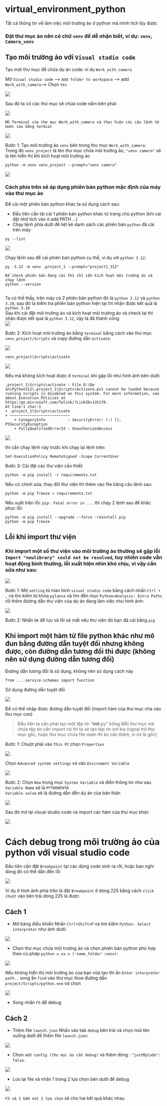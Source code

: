 # virtual_environment_python
Tất cả thông tin về làm việc môi trường ảo ở python mà mình tích lũy được  

### Đặt thư mục ảo nên có chữ `venv` để dễ nhận biết, ví dụ: `venv`, `Camera_venv`  


## Tạo môi trường ảo với `Visual studio code`  

Tạo một thư mục để chứa dự án code: ví dụ `Work_with_camera`    

Mở `Visual studio code` --> `Add folder to workspace` --> add `Work_with_camera`--> Chọn `Yes`  

<img src="https://github.com/user-attachments/assets/cea6056d-ee33-484a-b9c5-450689c9cf92">  

Sau đó ta có các thư mục sẽ chứa code nằm bên phải:  

<img src="https://github.com/user-attachments/assets/7200d931-b581-4c67-8c9f-ae51598fcc71">  

`Mở Terminal của thư mục Work_with_camera và thực hiện các câu lệnh từ bước sau bằng termial`  

<img src="https://github.com/user-attachments/assets/16cb182c-fc8d-4c9a-ad37-47698c5ffa58">  

Bước 1: Tạo môi trường ảo `venv` bên trong thư mục `Work_with_camera`:  
Trong đó `venv_project` là tên thư mục chứa môi trường ảo, `"venv camera"` sẽ là tên hiển thị khi kích hoạt môi trường ảo
```
python -m venv venv_project --prompt="venv camera"
```  

<img src="https://github.com/user-attachments/assets/73348eff-7aea-4b2c-a34c-8c811d0e0674">  

### Cách phía trên sẽ áp dụng phiên bản python mặc định của máy vào thư mục ảo  

Để cài một phiên bản python khác ta sử dụng cách sau:  
+ Đầu tiên cần tải cài 1 phiên bản python khác từ trang chủ python (khi cài đặt nhớ tích vào ô add PATH ...)
+ Chạy lệnh phía dưới để liệt kê danh sách các phiên bản `python` đã cài trên máy  
```
py --list
```

<img src="https://github.com/user-attachments/assets/4d42b085-11d6-4b0e-91b5-4abf9d72c464">  

Chạy lệnh sau để cài phiên bản python cụ thể, ví dụ với `python 3.12`:  
```
py -3.12 -m venv .project_1 --prompt="project1_312"
```
```
Để check phiên bản đang cài thì chỉ cần kích hoạt môi trường ảo và chạy lệnh  
python --version  
 
```
Ta có thể thấy, trên máy có 2 phiên bản python đó là `python 3.12` và `python 3.10`, sau đó ta kiểm tra phiên bản python hiện tại thì nhận được kết quả là `python 3.10`  
Sau khi cài đặt môi trường ảo và kích hoạt môi trường ảo và check lại thì nhận được kết quả là `python 3.12`, vậy là đã thành công  
<img src="https://github.com/user-attachments/assets/0be1bbc9-a43f-45cf-aacd-31cf494d187e"> 

Bước 2: Kích hoạt môi trường ảo bằng `terminal` bằng cách vào thư mục `venv_project/Scripts` và copy đường dẫn `activate`:  

<img src="https://github.com/user-attachments/assets/2d1b0ac0-b1b0-4838-b73a-202c0e7c202a">  

```
venv_project\Scripts\activate  
```

<img src="https://github.com/user-attachments/assets/24b331ec-e8b9-4f15-9952-7c87d970ebe0">  

Nếu mà không kích hoạt được ở `terminal` khi gặp lỗi như hình ảnh bên dưới:  
```
.project_1\Scripts\activate : File D:\Dự án\Python312\.project_1\Scripts\Activate.ps1 cannot be loaded because running scripts is disabled on this system. For more information, see about_Execution_Policies at 
https:/go.microsoft.com/fwlink/?LinkID=135170.
At line:1 char:1
+ .project_1\Scripts\activate
+ ~~~~~~~~~~~~~~~~~~~~~~~~~~~
    + CategoryInfo          : SecurityError: (:) [], PSSecurityException
    + FullyQualifiedErrorId : UnauthorizedAccess
```

<img src="https://github.com/user-attachments/assets/7bfcf901-177d-44d3-8ef0-86c673ba0d69">  

thì cần chạy lệnh này trước khi chạy lại lệnh trên:  
```
Set-ExecutionPolicy RemoteSigned -Scope CurrentUser  
```

Bước 3: Cài đặt các thư viện cần thiết:  

```
python -m pip install -r requirements.txt  
```

Nếu có chỉnh sửa, thay đổi thư viện thì thêm vào file bằng câu lệnh sau:  

```
python -m pip freeze > requirements.txt
```

Nếu xuất hiện lỗi: `pip: Fatal error in ...` thì chạy 2 lệnh sau để khắc phục lỗi:  

```
python -m pip install --upgrade --force -reinstall pip  
python -m pip freeze  
```

## Lỗi khi import thư viện
### Khi import một số thư viện vào môi trường ảo thường sẽ gặp lỗi `Import "newlibrary" could not be resolved`, tuy nhiên code vẫn hoạt động bình thường, lỗi xuất hiện nhìn khó chịu, vì vậy cần sửa như sau:  

<img src="https://github.com/NguyenDucQuan12/virtual_environment_python/assets/68120446/99a31ec5-2246-49f8-87a5-c4761e57f158">  

Bước 1: Mở `setting` từ màn hình `visual studio code` bằng cách nhấn `Ctrl + ,` và tìm kiếm từ khóa `pylance` và tìm đến mục `Python>Analysis: Extra Paths` rồi thêm đường dẫn thư viện của dự án đang làm việc như hình ảnh:  

<img src="https://github.com/NguyenDucQuan12/virtual_environment_python/assets/68120446/c3586623-00d8-4b88-8ec6-1ef752f6261a">  

Bước 2: Nhấn `OK` để lưu và lỗi sẽ mất nếu thư viện đó bạn đã cài bằng `pip`  

## Khi import một hàm từ file python khác như mô đun bằng đường dẫn tuyệt đối nhưng không được, còn đường dẫn tương đối thì được (không nên sử dụng đường dẫn tương đối)  
Đường dẫn tương đối là sử dụng, không nên sử dụng cách này  
```
from ....service.schemas import function  
```
Sử dụng đường dẫn tuyệt đối  

<img src="https://github.com/user-attachments/assets/57d6bdd3-18df-4656-b746-720960ead48f"> 

Để có thể nhập được đường dẫn tuyệt đối (import hàm của thư mục cha vào thư mục con)  

> Đầu tiên ta cần phải tạo một tệp tin "__init__.py" trống
> Mỗi thư mục mà chứa tệp tin cần import nó thì ta sẽ tạo tệp tin init kia (ngoại trừ thư mục gốc, hoặc thư mục chứa file main thì ko cần thêm, vì nó là gốc)

Bước 1: Chuột phải vào `This PC` chọn `Properties`  

<img src="https://github.com/user-attachments/assets/88ff0e13-76a6-4dfa-96b8-9a0a82932ff1"> 

Chọn `Advanced system settings` và vào `Enviroment Variable`  

<img src="https://github.com/user-attachments/assets/ac27406f-b126-4048-949b-cb7d3710a3a4"> 

Bước 2: Chọn `New` trong mục `System Variable` và điền thông tin như sau  
`Variable Name` sẽ là `PYTHONPATH`  
`Variable value` sẽ là đường dẫn đến dự án của bản thân  

<img src="https://github.com/user-attachments/assets/a0558238-eeb6-4ae2-beda-dd315816d1b1"> 

Sau đó mở lại visual studio code và import các hàm của thư mục khác  

<img src="https://github.com/user-attachments/assets/b0264b42-a584-4384-9d44-927e960d28ef">

# Cách debug trong môi trường ảo của python với visual studio code
Đầu tiên cần đặt `Breakpoint` tại các dòng code sinh ra rỗi, hoặc bạn nghi dòng đó có thể dẫn đến lỗi  

<img src="https://github.com/NguyenDucQuan12/virtual_environment_python/assets/68120446/bb2e8881-decd-4f57-abc9-865821f51cff">


Ví dụ ở hình ảnh phía trên là đặt `Breakpoint` ở dòng 225 bằng cách `click chuột` vào bên trái dòng 225 là được.

## Cách 1
* Mở bảng điều khiển
Nhấn `Ctrl+Shift+P` và tìm kiếm `Python: Select interpreter` như ảnh dưới:

<img src="https://github.com/NguyenDucQuan12/get_rtsp_ipcamera/assets/68120446/613483fe-14b9-4440-b795-adc6a0d5718f">


* Chọn thư mục chứa môi trường ảo và chọn phiên bản python phù hợp theo cú pháp `python x.xx.x ('name_folder':venv)`:

<img src="https://github.com/NguyenDucQuan12/get_rtsp_ipcamera/assets/68120446/72e84611-498d-44df-9875-c90a97dc83b2">  

Nếu không hiển thị môi trường ảo của bạn vừa tạo thì ấn `Enter interpreter path..` xong ấn `find` vào thư mục thoe đường dẫn `project/Scripts/python.exe` và chọn  

<img src="https://github.com/user-attachments/assets/b18b316d-0ae3-4751-ab74-95d8ead8511c">


* Xong nhấn `F5` để debug

## Cách 2  
* Thêm file `launch.json`
Nhấn vào tab `debug` bên trái và chọn mũi tên xuống dưới để thêm file `launch.json`:

<img src="https://github.com/NguyenDucQuan12/get_rtsp_ipcamera/assets/68120446/b1729e14-5f8a-470b-913d-ad4f6e276335">

 
* Chọn `add config (thư mục ảo cần debug)` và thêm dòng : `"justMyCode": false`.

<img src="https://github.com/NguyenDucQuan12/get_rtsp_ipcamera/assets/68120446/209c40aa-44d2-4806-aafb-505c0d188056">  


* Lưu lại file và nhấn 1 trong 2 lựa chọn bên dưới để debug

<img src="https://github.com/NguyenDucQuan12/virtual_environment_python/assets/68120446/dd3fae7f-113c-46f4-8203-80ffd7418a54">  


`F5 và 2 bấm nút 2 lựa chọn` sẽ cho hai kết quả khác nhau  
